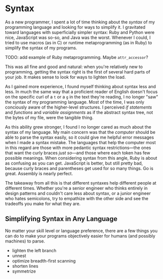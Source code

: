 # Syntax

As a new programmer, I spent a lot of time thinking about the _syntax_ of my programming language and looking for ways to simplify it. I gravitated toward languages with superficially simpler syntax: Ruby and Python were nice, JavaScript was so-so, and Java was the worst. Whenever I could, I tried to use macros (as in C) or runtime metaprogramming (as in Ruby) to simplify the syntax of my programs.

TODO: add example of Ruby metaprogramming. Maybe `attr_accessor`?

This was all fine and good and natural: when you're relatively new to programming, getting the syntax right is the first of several hard parts of your job. It makes sense to look for ways to lighten the load.

As I gained more experience, I found myself thinking about syntax less and less. In much the same way that a proficient reader of English doesn't focus on the specific curl of a `t` or a `g` in the text they're reading, I no longer "saw" the syntax of my programming language. Most of the time, I was only conciously aware of the higher-level structures. I perceived _if statements_ and _functions_ and _variable assignments_ as if the abstract syntax tree, not the bytes of my file, were the tangible thing.

As this ability grew stronger, I found I no longer cared as much about the syntax of my language. My main concern was that the _computer_ should be able to parse the syntax easily, so it could give me helpful error messages when I made a syntax mistake. The languages that help the computer most in this regard are those with more pedantic syntax restrictions—the ones that want the curly braces _just so_—and those where each token has few possible meanings. When considering syntax from this angle, Ruby is about as confusing as you can get. JavaScript is better, but still pretty bad, because curly braces and parentheses get used for so many things. Go is great. Assembly is nearly perfect.

The takeaway from all this is that different syntaxes help different people at different times. Whether you're a senior engineer who thinks entirely in design patterns and couldn't care less about syntax, or a junior engineer who hates semicolons, try to empathize with the other side and see the tradeoffs you make for what they are.

## Simplifying Syntax in Any Language

No matter your skill level or language preference, there are a few things you can do to make your programs objectively easier for humans (and possibly machines) to parse.

- lighten the left branch
- unnest
- optimize breadth-first scanning
- shorten lines
- symmetrize